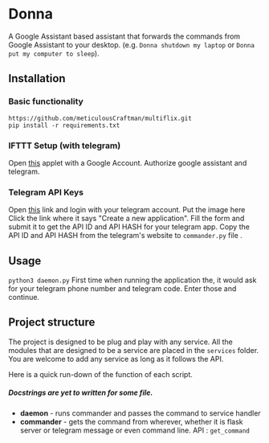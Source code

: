 # Donna
A Google Assistant based assistant that forwards the commands from Google Assistant to your desktop. (e.g. `Donna shutdown my laptop` or `Donna put my computer to sleep`).

## Installation 
### Basic functionality
```
https://github.com/meticulousCraftman/multiflix.git
pip install -r requirements.txt
```


### IFTTT Setup (with telegram)
Open [this](https://ifttt.com/applets/71095871d-if-you-say-pirate-popular-then-send-message-to-private-chat-with-ifttt) applet with a Google Account. Authorize google assistant and telegram.

### Telegram API Keys
Open [this](my.telegram.org) link and login with your telegram account.
Put the image here
Click the link where it says "Create a new application". Fill the form and submit it to get the API ID and API HASH for your telegram app. Copy the API ID and API HASH from the telegram's website to `commander.py` file .

## Usage
`python3 daemon.py`
First time when running the application the, it would ask for your telegram phone number and telegram code. Enter those and continue.

## Project structure
The project is designed to be plug and play with any service. All the modules that are designed to be a service are placed in the `services` folder.  
You are welcome to add any service as long as it follows the API.

Here is a quick run-down of the function of each script. 

##### Docstrings are yet to written for some file.
+ **daemon** - runs commander and passes the command to service handler
+ **commander** - gets the command from wherever, whether it is flask server or telegram message or even command line. API : `get_command`

